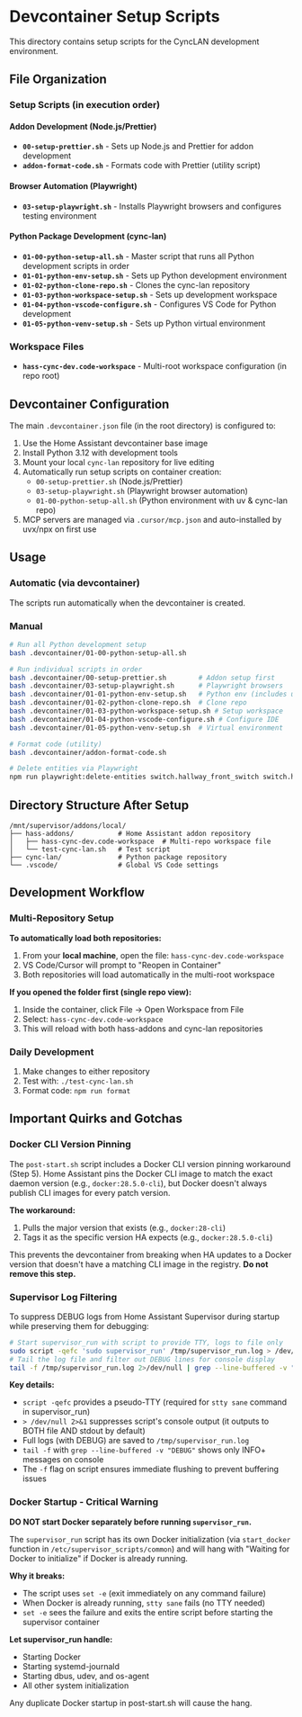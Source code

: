 # Devcontainer Setup Scripts

This directory contains setup scripts for the CyncLAN development environment.

## File Organization

### Setup Scripts (in execution order)

#### Addon Development (Node.js/Prettier)
- **`00-setup-prettier.sh`** - Sets up Node.js and Prettier for addon development
- **`addon-format-code.sh`** - Formats code with Prettier (utility script)

#### Browser Automation (Playwright)
- **`03-setup-playwright.sh`** - Installs Playwright browsers and configures testing environment

#### Python Package Development (cync-lan)
- **`01-00-python-setup-all.sh`** - Master script that runs all Python development scripts in order
- **`01-01-python-env-setup.sh`** - Sets up Python development environment
- **`01-02-python-clone-repo.sh`** - Clones the cync-lan repository
- **`01-03-python-workspace-setup.sh`** - Sets up development workspace
- **`01-04-python-vscode-configure.sh`** - Configures VS Code for Python development
- **`01-05-python-venv-setup.sh`** - Sets up Python virtual environment

### Workspace Files
- **`hass-cync-dev.code-workspace`** - Multi-root workspace configuration (in repo root)

## Devcontainer Configuration

The main `.devcontainer.json` file (in the root directory) is configured to:
1. Use the Home Assistant devcontainer base image
2. Install Python 3.12 with development tools
3. Mount your local `cync-lan` repository for live editing
4. Automatically run setup scripts on container creation:
   - `00-setup-prettier.sh` (Node.js/Prettier)
   - `03-setup-playwright.sh` (Playwright browser automation)
   - `01-00-python-setup-all.sh` (Python environment with uv & cync-lan repo)
5. MCP servers are managed via `.cursor/mcp.json` and auto-installed by uvx/npx on first use

## Usage

### Automatic (via devcontainer)
The scripts run automatically when the devcontainer is created.

### Manual
```bash
# Run all Python development setup
bash .devcontainer/01-00-python-setup-all.sh

# Run individual scripts in order
bash .devcontainer/00-setup-prettier.sh        # Addon setup first
bash .devcontainer/03-setup-playwright.sh      # Playwright browsers
bash .devcontainer/01-01-python-env-setup.sh   # Python env (includes uv)
bash .devcontainer/01-02-python-clone-repo.sh  # Clone repo
bash .devcontainer/01-03-python-workspace-setup.sh # Setup workspace
bash .devcontainer/01-04-python-vscode-configure.sh # Configure IDE
bash .devcontainer/01-05-python-venv-setup.sh  # Virtual environment

# Format code (utility)
bash .devcontainer/addon-format-code.sh

# Delete entities via Playwright
npm run playwright:delete-entities switch.hallway_front_switch switch.hallway_counter_switch
```

## Directory Structure After Setup

```
/mnt/supervisor/addons/local/
├── hass-addons/           # Home Assistant addon repository
│   ├── hass-cync-dev.code-workspace  # Multi-repo workspace file
│   └── test-cync-lan.sh   # Test script
├── cync-lan/              # Python package repository
└── .vscode/               # Global VS Code settings
```

## Development Workflow

### Multi-Repository Setup

**To automatically load both repositories:**
1. From your **local machine**, open the file: `hass-cync-dev.code-workspace`
2. VS Code/Cursor will prompt to "Reopen in Container"
3. Both repositories will load automatically in the multi-root workspace

**If you opened the folder first (single repo view):**
1. Inside the container, click File → Open Workspace from File
2. Select: `hass-cync-dev.code-workspace`
3. This will reload with both hass-addons and cync-lan repositories

### Daily Development
1. Make changes to either repository
2. Test with: `./test-cync-lan.sh`
3. Format code: `npm run format`

## Important Quirks and Gotchas

### Docker CLI Version Pinning

The `post-start.sh` script includes a Docker CLI version pinning workaround (Step 5). Home Assistant pins the Docker CLI image to match the exact daemon version (e.g., `docker:28.5.0-cli`), but Docker doesn't always publish CLI images for every patch version.

**The workaround:**
1. Pulls the major version that exists (e.g., `docker:28-cli`)
2. Tags it as the specific version HA expects (e.g., `docker:28.5.0-cli`)

This prevents the devcontainer from breaking when HA updates to a Docker version that doesn't have a matching CLI image in the registry. **Do not remove this step.**

### Supervisor Log Filtering

To suppress DEBUG logs from Home Assistant Supervisor during startup while preserving them for debugging:

```bash
# Start supervisor_run with script to provide TTY, logs to file only
sudo script -qefc 'sudo supervisor_run' /tmp/supervisor_run.log > /dev/null 2>&1 &
# Tail the log file and filter out DEBUG lines for console display
tail -f /tmp/supervisor_run.log 2>/dev/null | grep --line-buffered -v "DEBUG" &
```

**Key details:**
- `script -qefc` provides a pseudo-TTY (required for `stty sane` command in supervisor_run)
- `> /dev/null 2>&1` suppresses script's console output (it outputs to BOTH file AND stdout by default)
- Full logs (with DEBUG) are saved to `/tmp/supervisor_run.log`
- `tail -f` with `grep --line-buffered -v "DEBUG"` shows only INFO+ messages on console
- The `-f` flag on script ensures immediate flushing to prevent buffering issues

### Docker Startup - Critical Warning

**DO NOT start Docker separately before running `supervisor_run`.**

The `supervisor_run` script has its own Docker initialization (via `start_docker` function in `/etc/supervisor_scripts/common`) and will hang with "Waiting for Docker to initialize" if Docker is already running.

**Why it breaks:**
- The script uses `set -e` (exit immediately on any command failure)
- When Docker is already running, `stty sane` fails (no TTY needed)
- `set -e` sees the failure and exits the entire script before starting the supervisor container

**Let supervisor_run handle:**
- Starting Docker
- Starting systemd-journald
- Starting dbus, udev, and os-agent
- All other system initialization

Any duplicate Docker startup in post-start.sh will cause the hang.

